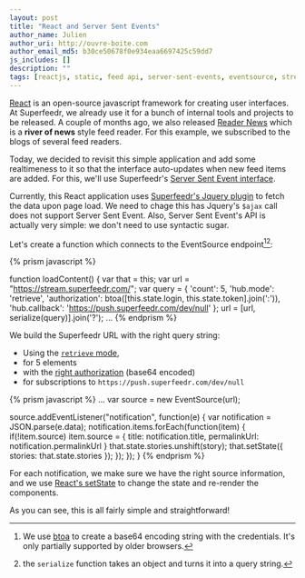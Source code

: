```yaml
---
layout: post
title: "React and Server Sent Events"
author_name: Julien
author_uri: http://ouvre-boite.com
author_email_md5: b30ce50678f0e934eaa6697425c59dd7
js_includes: []
description: ""
tags: [reactjs, static, feed api, server-sent-events, eventsource, stream]
---
```


[React](https://facebook.github.io/react/) is an open-source javascript framework for creating user interfaces. At Superfeedr, we already use it for a bunch of internal tools and projects to be released. A couple of months ago, we also released [Reader News](https://readers-ne.ws/) which is a **river of news** style feed reader. For this example, we subscribed to the blogs of several feed readers.

Today, we decided to revisit this simple application and add some realtimeness to it so that the interface auto-updates when new feed items are added. For this, we'll use Superfeedr's [Server Sent Event interface](/server-sent-events/).

Currently, this React application uses [Superfeedr's Jquery plugin](/jquery-superfeedr/) to fetch the data upon page load. We need to chage this has Jquery's `$ajax` call does not support Server Sent Event. Also, Server Sent Event's API is actually very simple: we don't need to use syntactic sugar.

Let's create a function which connects to the EventSource endpoint[^1][^2]:

{% prism javascript %}

function loadContent() {
    var that = this;
    var url = "https://stream.superfeedr.com/";
    var query = {
      'count': 5,
      'hub.mode': 'retrieve',
      'authorization': btoa([this.state.login, this.state.token].join(':')),
      'hub.callback': 'https://push.superfeedr.com/dev/null'
    };
    url = [url, serialize(query)].join('?');
...
{% endprism %}

We build the Superfeedr URL with the right query string:

* Using the [`retrieve` mode](http://documentation.superfeedr.com/subscribers.html#retrieving-entries-with-pubsubhubbub),
* for 5 elements
* with the [right authorization](http://documentation.superfeedr.com/subscribers.html#http-authentication) (base64 encoded) 
* for subscriptions to `https://push.superfeedr.com/dev/null` 

{% prism javascript %}
...
  var source = new EventSource(url);

  source.addEventListener("notification", function(e) {
    var notification = JSON.parse(e.data);
    notification.items.forEach(function(item) {
      if(!item.source)
        item.source = {
          title: notification.title,
          permalinkUrl: notification.permalinkUrl
        }
        that.state.stories.unshift(story);
        that.setState({
          stories: that.state.stories
        });
      });
  });
}
{% endprism %}

For each notification, we make sure we have the right source information, and we use [React's setState](https://facebook.github.io/react/docs/component-api.html#setstate) to change the state and re-render the components.

As you can see, this is all fairly simple and straightforward!


[^1]: We use [btoa](https://developer.mozilla.org/en-US/docs/Web/API/WindowBase64/btoa) to create a base64 encoding string with the credentials. It's only partially supported by older browsers. 

[^2]: the `serialize` function takes an object and turns it into a query string.